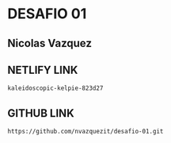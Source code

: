 # DESAFIO 01

## Nicolas Vazquez

## NETLIFY LINK
```sh
kaleidoscopic-kelpie-823d27
``` 

## GITHUB LINK
```sh
https://github.com/nvazquezit/desafio-01.git
```